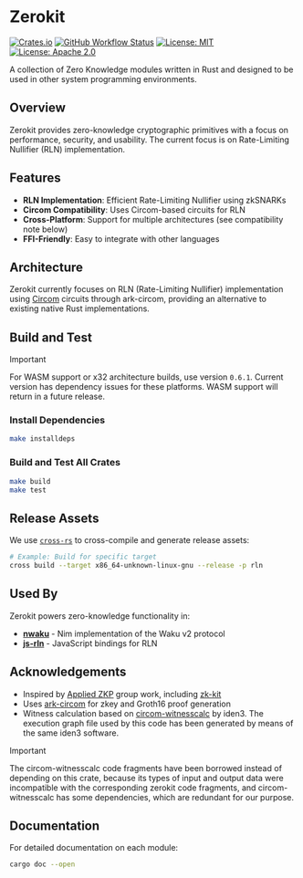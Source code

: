 # Zerokit

[![Crates.io](https://img.shields.io/crates/v/rln.svg)](https://crates.io/crates/rln)
[![GitHub Workflow Status](https://img.shields.io/github/actions/workflow/status/vacp2p/zerokit/ci.yml?branch=master&label=CI)](https://github.com/vacp2p/zerokit/actions)
[![License: MIT](https://img.shields.io/badge/License-MIT-blue.svg)](https://opensource.org/licenses/MIT)
[![License: Apache 2.0](https://img.shields.io/badge/License-Apache%202.0-blue.svg)](https://opensource.org/licenses/Apache-2.0)

A collection of Zero Knowledge modules written in Rust and designed to be used in other system programming environments.

## Overview

Zerokit provides zero-knowledge cryptographic primitives with a focus on performance, security, and usability. The current focus is on Rate-Limiting Nullifier (RLN) implementation.

## Features

- **RLN Implementation**: Efficient Rate-Limiting Nullifier using zkSNARKs
- **Circom Compatibility**: Uses Circom-based circuits for RLN
- **Cross-Platform**: Support for multiple architectures (see compatibility note below)
- **FFI-Friendly**: Easy to integrate with other languages

## Architecture

Zerokit currently focuses on RLN (Rate-Limiting Nullifier) implementation using [Circom](https://iden3.io/circom) circuits through ark-circom, providing an alternative to existing native Rust implementations.

## Build and Test

> [!IMPORTANT]
> For WASM support or x32 architecture builds, use version `0.6.1`. Current version has dependency issues for these platforms. WASM support will return in a future release.

### Install Dependencies

```bash
make installdeps
```

### Build and Test All Crates

```bash
make build
make test
```

## Release Assets

We use [`cross-rs`](https://github.com/cross-rs/cross) to cross-compile and generate release assets:

```bash
# Example: Build for specific target
cross build --target x86_64-unknown-linux-gnu --release -p rln
```

## Used By

Zerokit powers zero-knowledge functionality in:

- [**nwaku**](https://github.com/waku-org/nwaku) - Nim implementation of the Waku v2 protocol
- [**js-rln**](https://github.com/waku-org/js-rln) - JavaScript bindings for RLN

## Acknowledgements

- Inspired by [Applied ZKP](https://zkp.science/) group work, including [zk-kit](https://github.com/appliedzkp/zk-kit)
- Uses [ark-circom](https://github.com/gakonst/ark-circom) for zkey and Groth16 proof generation
- Witness calculation based on [circom-witnesscalc](https://github.com/iden3/circom-witnesscalc) by iden3. The execution graph file used by this code has been generated by means of the same iden3 software.

> [!IMPORTANT]
> The circom-witnesscalc code fragments have been borrowed instead of depending on this crate, because its types of input and output data were incompatible with the corresponding zerokit code fragments, and circom-witnesscalc has some dependencies, which are redundant for our purpose.

## Documentation

For detailed documentation on each module:

```bash
cargo doc --open
```
